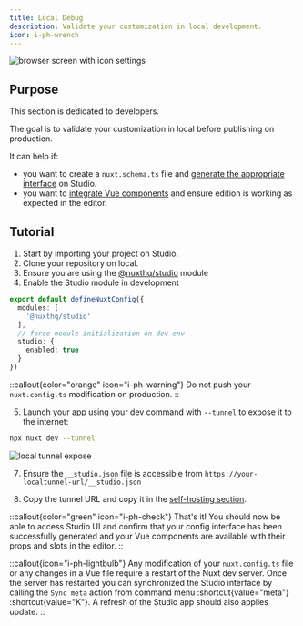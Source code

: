 ```yaml
---
title: Local Debug
description: Validate your customization in local development.
icon: i-ph-wrench
---
```


![browser screen with icon settings](/assets/docs/advanced/AdvancedLocal%20Debug.webp)

## Purpose

This section is dedicated to developers.

The goal is to validate your customization in local before publishing on production.

It can help if:

- you want to create a `nuxt.schema.ts` file and [generate the appropriate interface](/docs/developers/data) on Studio.
- you want to [integrate Vue components](/docs/developers/content) and ensure edition is working as expected in the editor.

## Tutorial

1. Start by importing your project on Studio.
2. Clone your repository on local.
3. Ensure you are using the [@nuxthq/studio](/docs/get-started/setup#enable-the-live-preview) module
4. Enable the Studio module in development

```ts [nuxt.config.ts]
export default defineNuxtConfig({
  modules: [
    '@nuxthq/studio'
  ],
  // force module initialization on dev env
  studio: {
    enabled: true
  }
})
```

::callout{color="orange" icon="i-ph-warning"}
Do not push your `nuxt.config.ts` modification on production.
::

5. Launch your app using your dev command with `--tunnel` to expose it to the internet:

```bash [Terminal]
npx nuxt dev --tunnel
```

![local tunnel expose](/assets/docs/developers/dev-tunnel.png)

7. Ensure the `__studio.json` file is accessible from `https://your-localtunnel-url/__studio.json`

8) Copy the tunnel URL and copy it in the [self-hosting section](/docs/projects/deploy#self-host-your-website).

::callout{color="green" icon="i-ph-check"}
That's it! You should now be able to access Studio UI and confirm that your config interface has been successfully generated and your Vue components are available with their props and slots in the editor.
::

::callout{icon="i-ph-lightbulb"}
Any modification of your `nuxt.config.ts` file or any changes in a Vue file require a restart of the Nuxt dev server. Once the server has restarted you can synchronized the Studio interface by calling the `Sync meta` action from command menu :shortcut{value="meta"} :shortcut{value="K"}. A refresh of the Studio app should also applies update.
::
